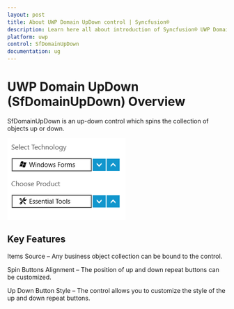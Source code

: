 ```yaml
---
layout: post
title: About UWP Domain UpDown control | Syncfusion®
description: Learn here all about introduction of Syncfusion® UWP Domain UpDown (SfDomainUpDown) control, its elements and more.
platform: uwp
control: SfDomainUpDown
documentation: ug
---
```


# UWP Domain UpDown (SfDomainUpDown) Overview

SfDomainUpDown is an up-down control which spins the collection of objects up or down.



![Overview of SfDomainUpDown](Overview_images/Overview_img1.png)



## Key Features

Items Source – Any business object collection can be bound to the control.

Spin Buttons Alignment – The position of up and down repeat buttons can be customized.

Up Down Button Style – The control allows you to customize the style of the up and down repeat buttons.

